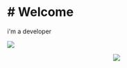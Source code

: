 <h1 align-center># Welcome</h1>

i'm a developer

<img align="center" src="https://github-readme-stats.vercel.app/api?username=LucasError404&theme=ayu-mirage&show_icons=true" />

<p align="center">
  <a href="https://skillicons.dev">
    <img src="https://skillicons.dev/icons?i=git,ansible,arduino,bash,docker,bootstrap,express,github,gitlab, html,css,js,nodejs,idea,java,laravel,linux,mysqlnginx,php,postgres,postman,py,raspberrypi,react,spring,tailwind,ts,vscode,visualstudio,bsd&theme=light" />
  </a>
</p>
